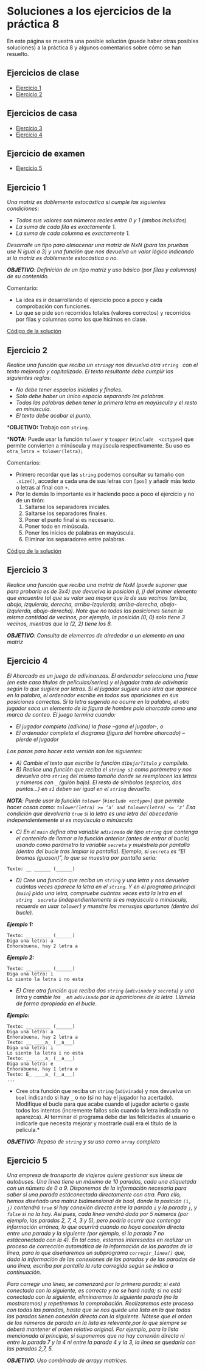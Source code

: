 # Soluciones a los ejercicios de la práctica 8

En este página se muestra una posible solución (puede haber otras posibles soluciones) a la práctica 8 y algunos comentarios sobre cómo se han resuelto.

## Ejercicios de clase

* [Ejercicio 1](#ejercicio-1)
* [Ejercicio 2](#ejercicio-2)

## Ejercicios de casa

* [Ejercicio 3](#ejercicio-3)
* [Ejercicio 4](#ejercicio-4)

## Ejercicio de examen

* [Ejercicio 5](#ejercicio-5)

## Ejercicio 1

*Una matriz es doblemente estocástica si cumple las siguientes condiciones:*

* *Todos sus valores son números reales entre 0 y 1 (ambos incluidos)*
* *La suma de cada fila es exactamente 1.*
* *La suma de cada columna es exactamente 1.*

*Desarrolle un tipo para almacenar una matriz de NxN (para las pruebas use N igual a 3) y una función que nos devuelva un valor lógico indicando si la matriz es doblemente estocástica o no.*

***OBJETIVO**: Definición de un tipo matriz y uso básico (por filas y columnas) de su contenido.*

Comentario:
* La idea es ir desarrollando el ejercicio poco a poco y cada comprobación con funciones.
* Lo que se pide son recorridos totales (valores correctos) y recorridos por filas y columnas como los que hicimos en clase.

[Código de la solución](p8/p8e1.cpp)

## Ejercicio 2

*Realice  una  función  que  reciba  un `string`y  nos  devuelva  otra `string ` con  el texto mejorado y capitalizado. El texto resultante debe cumplir las siguientes reglas:*
* *No debe tener espacios iniciales y finales.*
* *Solo debe haber un único espacio separando las palabras.*
* *Todas las palabras deben tener la primera letra en mayúscula y el resto en minúscula.*
* *El texto debe acabar el punto.*

***OBJETIVO:** Trabajo con `string`.

***NOTA:**  Puede  usar  la  función `tolower` y `toupper` (`#include  <cctype>`)  que  permite convierten  a  minúscula  y mayúscula respectivamente. Su uso es `otra_letra = tolower(letra);`

Comentarios:
* Primero recordar que las `string` podemos consultar su tamaño con `.size()`, acceder a cada una de sus letras con `[pos]` y añadir más texto o letras al final con `+`.
* Por lo demás lo importante es ir haciendo poco a poco el ejercicio y no de un tirón:
  1. Saltarse los separadores iniciales.
  2. Saltarse los separadores finales.
  3. Poner el punto final si es necesario.
  4. Poner todo en minúscula.
  5. Poner los inicios de palabras en mayúscula.
  6. Eliminar los separadores entre palabras.
  

[Código de la solución](p8/p8e2.cpp)

## Ejercicio 3
*Realice una función que reciba una matriz de NxM (puede suponer que para probarla es de 3x4) que devuelva la posición (i, j) del primer elemento que encuentre tal que su valor sea mayor que la de sus vecinos (arriba, abajo, izquierda, derecha, arriba-izquierda, arriba-derecha, abajo-izquierda, abajo-derecha). Note que no todas las posiciones tienen la misma cantidad de vecinos, por ejemplo, la posición (0, 0) solo tiene 3 vecinos, mientras que la (2, 2) tiene los 8.* 

***OBJETIVO**: Consulta de elementos de alrededor a un elemento en una matriz*

## Ejercicio 4
*El Ahorcado  es  un juego  de adivinanzas. El  ordenador  selecciona  una  frase  (en  este caso títulos de películas/series) y el jugador trata de adivinarla según lo que sugiere por letras. Si el jugador sugiere una letra  que  aparece  en  la  palabra,  el  ordenador  escribe  en  todas  sus  apariciones  en  sus  posiciones  correctas.  Si  la  letra sugerida no ocurre en la palabra, el otro jugador saca un elemento de la figura de hombre palo ahorcado como una marca de conteo. El juego termina cuando:*

* *El jugador completa (adivina) la frase –gana el jugador-, o*
* *El ordenador completa el diagrama (figura del hombre ahorcado) –pierde el jugador*

*Los pasos para hacer esta versión son los siguientes:*
* *A) Cambie el texto que escribe la función `dibujarTitulo` y compílelo.* 
* *B) Realice una función que reciba el `string s1` como parámetro y nos devuelva otro `string` del mismo tamaño donde se reemplacen las letras y números con `_` (guión bajo). El resto de símbolos (espacios, dos puntos...) en `s1` deben ser igual en el `string` devuelto.*

***NOTA**: Puede usar la función `tolower` (`#include <cctype>`) que permite hacer cosas como: `tolower(letra) >= ‘a’ and tolower(letra) <= ‘z’` Esa condición que devolvería `true` si la letra es una letra del abecedario independientemente si es mayúscula o minúscula.*

* *C) En el `main` defina otra variable `adivinado` de tipo `string` que contenga el contenido de llamar a la función anterior (antes de entrar al bucle) usando como parámetro la variable `secreta` y muéstrela por pantalla (dentro del bucle tras limpiar la pantalla). Ejemplo, si `secreta` es “El bromas (guason)”, lo que se muestra por pantalla sería:*

```
Texto: __ ______ (______)
```
* *D) Cree una función que reciba un `string` y una letra y nos devuelva cuántas veces aparece la letra en el `string`. Y en el programa  principal  (`main`)  pida  una  letra,  compruebe  cuántas  veces  está  la letra  en  el `string  secreta` (independientemente si  es  mayúscula  o  minúscula,  recuerde en  usar `tolower`) y  muestre  los  mensajes  oportunos (dentro del bucle).*

***Ejemplo 1:***
```
Texto: __ ______ (______)
Diga una letra: a
Enhorabuena, hay 2 letra a
```

***Ejemplo 2:***
```
Texto: __ ______ (______)
Diga una letra: i
Lo siento la letra i no esta
```

* *E) Cree otra función que reciba dos `string` (`adivinado` y `secreta`) y una letra y cambie los `_` en `adivinado` por la apariciones de la letra. Llámela de forma apropiada en el bucle.*

***Ejemplo:***
```
Texto: __ ______ (______)
Diga una letra: a
Enhorabuena, hay 2 letra a
Texto: __ ____a_ (__a___)
Diga una letra: i
Lo siento la letra i no esta
Texto: __ ____a_ (__a___)
Diga una letra: e
Enhorabuena, hay 1 letra e
Texto: E_ ____a_ (__a___)
...
```
* Cree otra función que reciba un `string` (`adivinado`) y nos devuelva un `bool` indicando si hay `_` o no (si no hay el jugador ha acertado). Modifique el bucle para que acabe cuando el jugador acierte o gaste todos los intentos (incremente fallos solo cuando la letra indicada no aparezca).  Al terminar el programa debe dar  las felicidades al usuario o indicarle que necesita mejorar y mostrarle cuál era el título de la película.*

***OBJETIVO:** Repaso de `string` y su uso como `array` completo*

## Ejercicio 5
*Una  empresa  de  transporte  de  viajeros  quiere  gestionar  sus  líneas  de autobuses. Una línea tiene un máximo de 10 paradas, cada una etiquetada con un número de 0 a 9. Disponemos de la información necesaria para saber si una parada estáconectada directamente con otra.  Para ello, hemos diseñado una matriz bidimensional de bool, donde la posición `(i, j)` contendrá `true` si hay conexión directa entre la parada `i` y la parada `j`, y `false` si no la hay. Así pues, cada línea vendrá dada por 5 números (por ejemplo, las paradas 2, 7, 4, 3 y 5), pero podría ocurrir que contenga información errónea, lo que ocurrirá cuando no haya conexión directa entre una parada y la  siguiente  (por  ejemplo,  si  la  parada  7  no  estáconectada  con  la  4).  En  tal caso,  estamos  interesados  en  realizar  un proceso de corrección automática de la información de las paradas de la línea, para lo que diseñaremos un subprograma `corregir_linea()` que, dada la información de las conexiones de las paradas y de las paradas de una línea, escriba por pantalla la ruta corregida según se indica a continuación.*

*Para corregir una línea, se comenzará por la primera parada; si está conectada con la siguiente, es correcto y no se hará nada;  si  no  está  conectada  con  la  siguiente,  eliminaremos  la  siguiente  parada (no  la  mostraremos) y  repetiremos  la comprobación.  Realizaremos  este  proceso  con  todas  las  paradas,  hasta  que se  nos  quede  una  lista  en  la  que  todas  las paradas tienen conexión directa con la siguiente. Nótese que el orden de los números de parada en la lista es relevante,por lo que siempre se deberá mantener el orden relativo original. Por ejemplo, para la lista mencionada al principio, si suponemos que no hay conexión directa ni entre la parada 7 y la 4 ni entre la parada 4 y la 3, la línea se quedaría con las paradas 2,7, 5.*

***OBJETIVO**: Uso combinado de arrayy matrices.*
